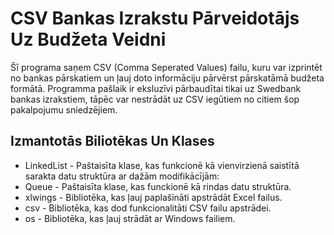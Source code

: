 # CSV Bankas Izrakstu Pārveidotājs Uz Budžeta Veidni
Šī programa saņem CSV (Comma Seperated Values) failu, kuru var izprintēt no bankas pārskatiem un ļauj doto informāciju pārvērst pārskatāmā budžeta formātā. Programma pašlaik ir eksluzīvi pārbaudītai tikai uz Swedbank bankas izrakstiem, tāpēc var nestrādāt uz CSV iegūtiem no citiem šop pakalpojumu sniedzējiem.

## Izmantotās Biliotēkas Un Klases
* LinkedList - Paštaisīta klase, kas funkcionē kā vienvirzienā saistītā sarakta datu struktūra ar dažām modifikācījām:
* Queue - Paštaisīta klase, kas funckionē kā rindas datu struktūra.
* xlwings - Bibliotēka, kas ļauj paplašināti apstrādāt Excel failus.
* csv - Bibliotēka, kas dod funkcionalitāti CSV failu apstrādei.
* os - Bibliotēka, kas ļauj strādāt ar Windows failiem. 
